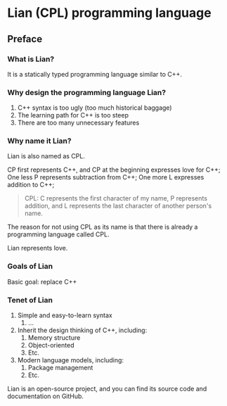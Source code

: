 # Lian (CPL) programming language

## Preface

### What is Lian?

It is a statically typed programming language similar to C++.

### Why design the programming language Lian?

1. C++ syntax is too ugly (too much historical baggage)
2. The learning path for C++ is too steep
3. There are too many unnecessary features

### Why name it Lian?

Lian is also named as CPL.

CP first represents C++, and CP at the beginning expresses love for C++;
One less P represents subtraction from C++;
One more L expresses addition to C++;
> CPL: C represents the first character of my name, P represents addition, and L represents the last character of another person's name.

The reason for not using CPL as its name is that there is already a programming language called CPL.

Lian represents love.

### Goals of Lian

Basic goal: replace C++

### Tenet of Lian

1. Simple and easy-to-learn syntax
    1. ...
2. Inherit the design thinking of C++, including:
    1. Memory structure
    2. Object-oriented
    3. Etc.
3. Modern language models, including:
    1. Package management
    2. Etc.

Lian is an open-source project, and you can find its source code and documentation on GitHub.
